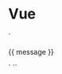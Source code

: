 # Vue

`<div id='app'>
  {{ message }} 
</div>`
`<script>
  const app = new Vue({
    el:'#app',  //用于挂载要管理的数据
    data: { //定义数据
      message: 'Hello Vue'
    }
  })
</script>`
